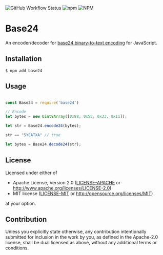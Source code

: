 ![GitHub Workflow Status](https://img.shields.io/github/actions/workflow/status/kuon/js-base24/nodejs.yml?branch=master)
![npm](https://img.shields.io/npm/v/base24)
![NPM](https://img.shields.io/npm/l/base24)


# Base24

An encoder/decoder for
[base24 binary-to-text encoding](https://www.kuon.ch/post/2020-02-27-base24/)
for JavaScript.


## Installation

```shell
$ npm add base24
```


## Usage

```javascript

const Base24 = require('base24')

// Encode
let bytes = new Uint8Array([0x88, 0x55, 0x33, 0x11]);

let str = Base24.encode24(bytes);

str == "5YEATXA" // true

let bytes = Base24.decode24(str);

```

## License

Licensed under either of

 * Apache License, Version 2.0
   ([LICENSE-APACHE](LICENSE-APACHE) or http://www.apache.org/licenses/LICENSE-2.0)
 * MIT license
   ([LICENSE-MIT](LICENSE-MIT) or http://opensource.org/licenses/MIT)

at your option.

## Contribution

Unless you explicitly state otherwise, any contribution intentionally submitted
for inclusion in the work by you, as defined in the Apache-2.0 license, shall be
dual licensed as above, without any additional terms or conditions.

